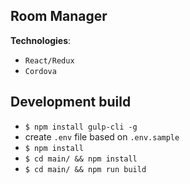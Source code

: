 ## Room Manager

**Technologies**:

- `React/Redux`
- `Cordova`

## Development build

- `$ npm install gulp-cli -g`
- create `.env` file based on `.env.sample`
- `$ npm install`
- `$ cd main/ && npm install`
- `$ cd main/ && npm run build`
